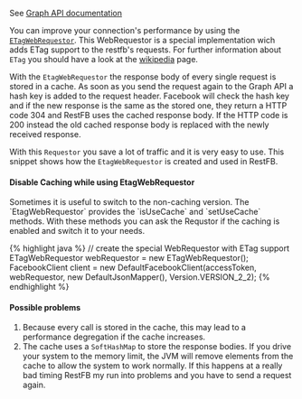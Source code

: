 See <a href="https://developers.facebook.com/docs/marketing-api/etags" target="_blank" class="label label-primary">Graph API documentation</a>

You can improve your connection's performance by using the <a target="_blank" href="/javadoc/com/restfb/ETagWebRequestor.html">`ETagWebRequestor`</a>. This WebRequestor is a special implementation wich adds ETag support to the restfb's requests. For further information about `ETag` you should have a look at the <a href="http://en.wikipedia.org/wiki/HTTP_ETag" target="_blank">wikipedia</a> page.

With the `EtagWebRequestor` the response body of every single request is stored in a cache. As soon as you send the request again to the Graph API a hash key is added to the request header. Facebook will check the hash key and if the new response is the same as the stored one, they return a HTTP code 304 and RestFB uses the cached response body. If the HTTP code is 200 instead the old cached response body is replaced with the newly received response.

With this `Requestor` you save a lot of traffic and it is very easy to use. This snippet shows how the `EtagWebRequestor` is created and used in RestFB.

<div class="rfb-callout info">
	<h4>Disable Caching while using EtagWebRequestor</h4>
	<div>
		<p markdown="1">Sometimes it is useful to switch to the non-caching version. The `EtagWebRequestor` provides the `isUseCache` and `setUseCache` methods. With these methods you can ask the Requstor if the caching is enabled and switch it to your needs.
		</p>
	</div>
</div>

{% highlight java %}
// create the special WebRequestor with ETag support
ETagWebRequestor webRequestor = new ETagWebRequestor();
FacebookClient client = 
  new DefaultFacebookClient(accessToken, webRequestor, new DefaultJsonMapper(), Version.VERSION_2_2);
{% endhighlight %}



<div class="rfb-callout warning">
	<h4>Possible problems</h4>
	<div>
		<ol>
<li>Because every call is stored in the cache, this may lead to a performance degregation if the cache increases.</li>
<li>The cache uses a <code>SoftHashMap</code> to store the response bodies. If you drive your system to the memory limit, the JVM will remove elements from the cache to allow the system to work normally. If this happens at a really bad timing RestFB my run into problems and you have to send a request again.</li>
</ol>
	</div>
</div>